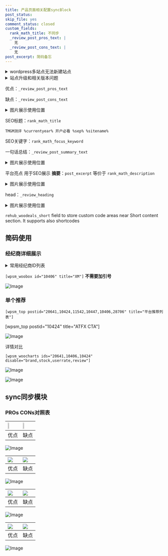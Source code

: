 ```yaml
---
title: 产品页面相关配置syncBlock
post_status: 
skip_file: yes
comment_status: closed
custom_fields:
  rank_math_title: 不同步
  _review_post_pros_text: |
    无
  _review_post_cons_text: |
    无
post_excerpt: 简码备忘
---
```

<details><summary>wordpress多站点无法新建站点</summary>

<li>和报错需要清理cookies一样的原因</li>
<li>wp-config.php里面<code>define( 'SUBDOMAIN_INSTALL', false );//子域名安装</code></li>
<li>新建子站点是用<code>define( 'SUBDOMAIN_INSTALL', true);//子域名安装</code> 完成以后，改成<code>false</code></li>
</details>

<details><summary>站点升级和相关版本问题</summary>

<p>wordpress：5.9.9
woocommerce：7.5.1
出现问题的地方：主题选项里面>><strong>Product layout >>compact style</strong></p>
<p>如何出现没有用过的字段 导致无法保存。先导出配置 然后进行修改，后面再次恢复即可。</p>
<p>出现部分字段无法显示时，需要返回默认布局后，对产品进行保存就好了。</p>
<p></p>
</details>

优点：`_review_post_pros_text`

缺点：`_review_post_cons_text`

<details><summary>图片展示使用位置</summary>

<img src="https://prod-files-secure.s3.us-west-2.amazonaws.com/39ed1227-6d7d-4570-be36-9ccd4a2c4241/f51d3d83-55d4-4bdf-9604-f37ec77ab556/Untitled.png?X-Amz-Algorithm=AWS4-HMAC-SHA256&X-Amz-Content-Sha256=UNSIGNED-PAYLOAD&X-Amz-Credential=ASIAZI2LB466Q5FYXL7K%2F20250801%2Fus-west-2%2Fs3%2Faws4_request&X-Amz-Date=20250801T225522Z&X-Amz-Expires=3600&X-Amz-Security-Token=IQoJb3JpZ2luX2VjEM7%2F%2F%2F%2F%2F%2F%2F%2F%2F%2FwEaCXVzLXdlc3QtMiJHMEUCIG2%2BzaBj82RXI9YG6RIEZ8PYe%2FXpebsWloip5CzVUXEmAiEAnWAsUKrN8h%2FeHvp15MQMs4yL9VYPRkIj1VfR8dc997QqiAQI9%2F%2F%2F%2F%2F%2F%2F%2F%2F%2F%2FARAAGgw2Mzc0MjMxODM4MDUiDGGhpkmNdy4PT0HRICrcAyl6Iwszi9QSxuoQYKbhZzdyMzyI1FQ%2BDXjzzW87rrLauPuzPlW40lzEWI7Mu7xdmcCdWbEIVX3otmuZ%2BXbT7Bp11BwIbd%2BtSkfQfcSj5iAfGrhJOCudSwSGNib3U98hQVfieu93x%2B5Y8LSxat5bhFB5jfmAWFYaED%2F%2BUmJqsvyq5sJoJ9PjA00eCDM%2Fdrfzqy%2FIIDkL9xU%2BKRyizVbikWH9kDI8UH33iKr8jRELjoO%2B9wfNrBihKQLh9WchhQ0gvcMmcgdR%2BlMMJyzzAgV%2F0ygyO3VRVR0exWB1cY6Q1%2BM7wy15nXXdt%2F9lVpYOeh%2FNIOBhXpavvnzeyNa0CgtHwmTG9s%2By%2BF%2BHG6CRbviFXx%2FNZDAtOb0zQnLCXyZ%2BouvXiS0jL%2Fxw%2FZlQozFrm5YqhDKoHfwfXLCMA7gerRaV7WPN4CXkkF4bkjS7sb5okz3t0lIKOeDHGX9LNsufyEzTNQLrL0gFA80EyhCyb2Kaz5riEpJhoqKahacKO2PY8A0YrEKOf73hyDMXL54iMc2O1S40zxvJvCwmcU%2FR%2F3Dpgb4Hl6WEBCbKIJ3M0UUF86ySEellH4ZTgobeggtuoVrgJcIyxoCdGcMueICUbSUj5u9RKvc58YP%2BNiehyvsyMOj3tMQGOqUBFf3kBs1%2B%2BYWiI%2BEPPoJjwp1ealwf1RdX7DGha4eLxMKTb0J%2F9opYTY4B%2Fuq45RefKEQoeBibk3a5Ay9%2Fft0onPaz2Ole1i46c5totsxqZQIpnRtA71xt518EAaBP7J8hFBiOnATNUVxNQjmZb7cqb8crkmR63zeLDNAMvJAPRFitBpJjOiueNT97ItqgRPF6WDAKkmcpTbIxbeDjg4z%2F%2BboJHshn&X-Amz-Signature=d12fe5953cbd3a6ecf4f890248d87545448a192f335edb41ca6d394d6c73237a&X-Amz-SignedHeaders=host&x-amz-checksum-mode=ENABLED&x-id=GetObject" alt="Image">
</details>

SEO标题：`rank_math_title`

`TMGM测评 %currentyear% 开户必看 %sep% %sitename%`

SEO关键字：`rank_math_focus_keyword`

一句话总结：`_review_post_summary_text`

<details><summary>图片展示使用位置</summary>

<img src="https://prod-files-secure.s3.us-west-2.amazonaws.com/39ed1227-6d7d-4570-be36-9ccd4a2c4241/4b96a922-296c-4f4e-8630-d1c870cbce01/Untitled.png?X-Amz-Algorithm=AWS4-HMAC-SHA256&X-Amz-Content-Sha256=UNSIGNED-PAYLOAD&X-Amz-Credential=ASIAZI2LB4662PVVBPSG%2F20250801%2Fus-west-2%2Fs3%2Faws4_request&X-Amz-Date=20250801T225522Z&X-Amz-Expires=3600&X-Amz-Security-Token=IQoJb3JpZ2luX2VjEM7%2F%2F%2F%2F%2F%2F%2F%2F%2F%2FwEaCXVzLXdlc3QtMiJIMEYCIQDai4SLUBrR9pO%2FoHCJbajD6SDmizgWcyjaoKLye3XSXwIhAMQXLxYLDnvZ2GUJWSW57dBXzecMuWUOzx8wkBGjmDubKogECPf%2F%2F%2F%2F%2F%2F%2F%2F%2F%2FwEQABoMNjM3NDIzMTgzODA1IgwqpOZ9sh1MkMV5fuYq3ANed%2BNrZTN48tjaEMvBNYu21JsDquX%2BmEXIguAFzDJ9vA7SkBLg%2F1pz1%2FonPH%2B%2BMc5VNUVCIgblQcfEocBQjkIlaoO84QQ5oNsVEW3oLY2shnvdzcy%2FjrFK9jGRXe8mKxNICXgOj5ktaKMxe4kT5YXyz4WgSGZ6SGtuBxtrBEe5%2FCG4vPu92EQblyVm%2FqCBfbe1IGStqmadLf%2Fi1KCsTwW5ApWF3PWjfWVMv7Ae%2BF%2BTrrmT7eqZu%2FZC%2FUxzqgilqem5qULfDaHqphRk6uaeLF1aORu2tqaGVFLs1WKenWq2rmx7%2Fvug%2BwXRHDD%2FGmcwb9t1NpTkF%2FZEBB%2FHvGWznjlagKZ4W7uVFgpj58uzXh4ghuo%2FW2zItxKmgl0RMg6NDOT75DwBXh%2BU5yKGIKaTMt0BwFUQUo9ukfF%2FWYgovlFi%2F4KLwzjo8lZQK02r9CcGItKbiQo%2FSPymZZxdm2BXrWLpIOhOIAsT85%2FnYaMHML%2Fzo4e5wunwY3RVU5MM4bQJOtVpovQCdRJ7%2BKd9jxJWwabontF5amtc5DVhPNsypkE5nl1GymkPt%2B1dYVCLU7hLFFKk%2Bz2ebC%2FbTjIVOPB7GdkY8WkLvedIbv1SZ%2BwOVy2cf%2BafDfsJIY3nzA7jNzDW97TEBjqkAQa5fJ0Ep4O2gRDWPuLi5YBLF0COHMl2iLfQWko6qzET6UKwoa2gbWyiaETy1beonv%2B%2FkH9uzW%2FxtjlAfdlsp96ILhTABaRFkaSvK3GqxZ%2BXQtBa29COi110dgKY%2F31%2FT2GMtwH2DRUcBMEzafI3Ug57oqhkvoII5I0Xn2zcSvcm4TvYPFIoycQUQ0eWFa%2FKJnpz80fZZdQeXiJPk1s6NttGoWW1&X-Amz-Signature=1f24e32a53ca191aebf3857b22fc63ea25e04f8d3661a4f6b02d834fb1acc380&X-Amz-SignedHeaders=host&x-amz-checksum-mode=ENABLED&x-id=GetObject" alt="Image">
</details>

平台亮点 用于SEO展示 **摘要**：`post_excerpt`  等价于 `rank_math_description`

<details><summary>图片展示使用位置</summary>

<img src="https://prod-files-secure.s3.us-west-2.amazonaws.com/39ed1227-6d7d-4570-be36-9ccd4a2c4241/1ee11f63-b60a-4dfe-a7a7-d58ff23b5d88/Untitled.png?X-Amz-Algorithm=AWS4-HMAC-SHA256&X-Amz-Content-Sha256=UNSIGNED-PAYLOAD&X-Amz-Credential=ASIAZI2LB466WS3OCTUF%2F20250801%2Fus-west-2%2Fs3%2Faws4_request&X-Amz-Date=20250801T225522Z&X-Amz-Expires=3600&X-Amz-Security-Token=IQoJb3JpZ2luX2VjEM7%2F%2F%2F%2F%2F%2F%2F%2F%2F%2FwEaCXVzLXdlc3QtMiJIMEYCIQD%2F5GKbqWpRe40R5xx9lbOzHqf0NFxRBO%2BgybUDHdwkdAIhAPovZhoaiisix9f0KVdC%2FPFYXadsdJ7cKYtiejvVuX3LKogECPf%2F%2F%2F%2F%2F%2F%2F%2F%2F%2FwEQABoMNjM3NDIzMTgzODA1IgzSRIjs8uPNqc%2FpHA4q3ANmc51PI6Mjwf7gJ6aYynoIGp7S72jNEbBax%2Fta12WJev4KS4soGysuM43P5Gdyh0MlvEqV9HzO4v%2BIThi%2B7ePRucR2tGbsKBYZsEywXAWcQrcGmbnzCAQSZNzTcuN5j5vEo0rXlyPYyZvp%2B3DMy0GIbfM53GOz8QQPEI3PEtozyGd3hI%2B%2BddxDDWdMgBAVJsPSlAXhnyyH%2Fn0Y7%2B6lasZMVHiVQtinScXuqmzs%2BHgw6vC4OhyLZT67RtvhMOvv2Eqj7Y9tKy2aO8SsTIj9J4OGXs9ruh6c7Gf6gV2drPwVT5aZk4S4H8jtjdAiYU33%2FFsU4tv%2B0ky3E8JPWLUkOMUm09QoUuUuSp4ixrTAlt4fOsZDFsY2agM0qAxb3bCYlyd92%2BOwjhr8uUiSn76Jspl4RBhdLLVkx0hX2DLrVfZw6WuyxRw9mlG4rLvDyV6gvSIXGYVwWyT%2BvxU8fyN1%2BXlFV1AdaGBrKB5473nXWuMz3ACAzdwwGiWBBECKr1Arp2kp7jgHFVir15Bzmzc%2B2uAT9XzEz4jp594torHfoNc10Ht8NF6Oh%2Bw2e%2B7CpfKToS3X0wCADXc40yJqcvvSR05vHcxL2XAENF6EHp%2FsT0cV3ey9lgp6iF4fKUvkZjC297TEBjqkAUFvQk7J8Qcl8u5a7JbiGKlZslKbHoHDTfZLXgLds6D0B0FgbErD9SbLSwX5VU63kEIzJuO2v7E9lj1IVXc4%2Bxj2GXI%2Bhp6VaU1nFDCcBL6V1CP7F3PJ6WK1cyQJbuDX2TXEWJ7Aq8pcZL9A7vHxq4ArKz4LDQd9bv1QKZLYGq3D%2F%2BHgEDIS2U8M3W67pxz3mPRzFGyrVAxN2bUFYBHD4EAKLm7Q&X-Amz-Signature=c901f47cb2325fc229af12103cd49d945c93a753051ef95921c8f2834c559e35&X-Amz-SignedHeaders=host&x-amz-checksum-mode=ENABLED&x-id=GetObject" alt="Image">
<img src="https://prod-files-secure.s3.us-west-2.amazonaws.com/39ed1227-6d7d-4570-be36-9ccd4a2c4241/ad4118b5-78d8-4fbe-801e-3b29b5d99c01/Untitled.png?X-Amz-Algorithm=AWS4-HMAC-SHA256&X-Amz-Content-Sha256=UNSIGNED-PAYLOAD&X-Amz-Credential=ASIAZI2LB466WS3OCTUF%2F20250801%2Fus-west-2%2Fs3%2Faws4_request&X-Amz-Date=20250801T225522Z&X-Amz-Expires=3600&X-Amz-Security-Token=IQoJb3JpZ2luX2VjEM7%2F%2F%2F%2F%2F%2F%2F%2F%2F%2FwEaCXVzLXdlc3QtMiJIMEYCIQD%2F5GKbqWpRe40R5xx9lbOzHqf0NFxRBO%2BgybUDHdwkdAIhAPovZhoaiisix9f0KVdC%2FPFYXadsdJ7cKYtiejvVuX3LKogECPf%2F%2F%2F%2F%2F%2F%2F%2F%2F%2FwEQABoMNjM3NDIzMTgzODA1IgzSRIjs8uPNqc%2FpHA4q3ANmc51PI6Mjwf7gJ6aYynoIGp7S72jNEbBax%2Fta12WJev4KS4soGysuM43P5Gdyh0MlvEqV9HzO4v%2BIThi%2B7ePRucR2tGbsKBYZsEywXAWcQrcGmbnzCAQSZNzTcuN5j5vEo0rXlyPYyZvp%2B3DMy0GIbfM53GOz8QQPEI3PEtozyGd3hI%2B%2BddxDDWdMgBAVJsPSlAXhnyyH%2Fn0Y7%2B6lasZMVHiVQtinScXuqmzs%2BHgw6vC4OhyLZT67RtvhMOvv2Eqj7Y9tKy2aO8SsTIj9J4OGXs9ruh6c7Gf6gV2drPwVT5aZk4S4H8jtjdAiYU33%2FFsU4tv%2B0ky3E8JPWLUkOMUm09QoUuUuSp4ixrTAlt4fOsZDFsY2agM0qAxb3bCYlyd92%2BOwjhr8uUiSn76Jspl4RBhdLLVkx0hX2DLrVfZw6WuyxRw9mlG4rLvDyV6gvSIXGYVwWyT%2BvxU8fyN1%2BXlFV1AdaGBrKB5473nXWuMz3ACAzdwwGiWBBECKr1Arp2kp7jgHFVir15Bzmzc%2B2uAT9XzEz4jp594torHfoNc10Ht8NF6Oh%2Bw2e%2B7CpfKToS3X0wCADXc40yJqcvvSR05vHcxL2XAENF6EHp%2FsT0cV3ey9lgp6iF4fKUvkZjC297TEBjqkAUFvQk7J8Qcl8u5a7JbiGKlZslKbHoHDTfZLXgLds6D0B0FgbErD9SbLSwX5VU63kEIzJuO2v7E9lj1IVXc4%2Bxj2GXI%2Bhp6VaU1nFDCcBL6V1CP7F3PJ6WK1cyQJbuDX2TXEWJ7Aq8pcZL9A7vHxq4ArKz4LDQd9bv1QKZLYGq3D%2F%2BHgEDIS2U8M3W67pxz3mPRzFGyrVAxN2bUFYBHD4EAKLm7Q&X-Amz-Signature=51ad6f0fb683c4857435ca04ac1b545517eb39fe96fc4775dd1e852f844e8466&X-Amz-SignedHeaders=host&x-amz-checksum-mode=ENABLED&x-id=GetObject" alt="Image">
<img src="https://prod-files-secure.s3.us-west-2.amazonaws.com/39ed1227-6d7d-4570-be36-9ccd4a2c4241/a38cf7c9-a79c-4b64-9e94-13589fe0758b/Untitled.png?X-Amz-Algorithm=AWS4-HMAC-SHA256&X-Amz-Content-Sha256=UNSIGNED-PAYLOAD&X-Amz-Credential=ASIAZI2LB466WS3OCTUF%2F20250801%2Fus-west-2%2Fs3%2Faws4_request&X-Amz-Date=20250801T225522Z&X-Amz-Expires=3600&X-Amz-Security-Token=IQoJb3JpZ2luX2VjEM7%2F%2F%2F%2F%2F%2F%2F%2F%2F%2FwEaCXVzLXdlc3QtMiJIMEYCIQD%2F5GKbqWpRe40R5xx9lbOzHqf0NFxRBO%2BgybUDHdwkdAIhAPovZhoaiisix9f0KVdC%2FPFYXadsdJ7cKYtiejvVuX3LKogECPf%2F%2F%2F%2F%2F%2F%2F%2F%2F%2FwEQABoMNjM3NDIzMTgzODA1IgzSRIjs8uPNqc%2FpHA4q3ANmc51PI6Mjwf7gJ6aYynoIGp7S72jNEbBax%2Fta12WJev4KS4soGysuM43P5Gdyh0MlvEqV9HzO4v%2BIThi%2B7ePRucR2tGbsKBYZsEywXAWcQrcGmbnzCAQSZNzTcuN5j5vEo0rXlyPYyZvp%2B3DMy0GIbfM53GOz8QQPEI3PEtozyGd3hI%2B%2BddxDDWdMgBAVJsPSlAXhnyyH%2Fn0Y7%2B6lasZMVHiVQtinScXuqmzs%2BHgw6vC4OhyLZT67RtvhMOvv2Eqj7Y9tKy2aO8SsTIj9J4OGXs9ruh6c7Gf6gV2drPwVT5aZk4S4H8jtjdAiYU33%2FFsU4tv%2B0ky3E8JPWLUkOMUm09QoUuUuSp4ixrTAlt4fOsZDFsY2agM0qAxb3bCYlyd92%2BOwjhr8uUiSn76Jspl4RBhdLLVkx0hX2DLrVfZw6WuyxRw9mlG4rLvDyV6gvSIXGYVwWyT%2BvxU8fyN1%2BXlFV1AdaGBrKB5473nXWuMz3ACAzdwwGiWBBECKr1Arp2kp7jgHFVir15Bzmzc%2B2uAT9XzEz4jp594torHfoNc10Ht8NF6Oh%2Bw2e%2B7CpfKToS3X0wCADXc40yJqcvvSR05vHcxL2XAENF6EHp%2FsT0cV3ey9lgp6iF4fKUvkZjC297TEBjqkAUFvQk7J8Qcl8u5a7JbiGKlZslKbHoHDTfZLXgLds6D0B0FgbErD9SbLSwX5VU63kEIzJuO2v7E9lj1IVXc4%2Bxj2GXI%2Bhp6VaU1nFDCcBL6V1CP7F3PJ6WK1cyQJbuDX2TXEWJ7Aq8pcZL9A7vHxq4ArKz4LDQd9bv1QKZLYGq3D%2F%2BHgEDIS2U8M3W67pxz3mPRzFGyrVAxN2bUFYBHD4EAKLm7Q&X-Amz-Signature=24c37c66028c800a3e4ccdce968410e30ed9ffe86e5924c378577aade46c2868&X-Amz-SignedHeaders=host&x-amz-checksum-mode=ENABLED&x-id=GetObject" alt="Image">
<img src="https://prod-files-secure.s3.us-west-2.amazonaws.com/39ed1227-6d7d-4570-be36-9ccd4a2c4241/7da6fc1e-d2ac-42ae-8c75-cb5749aa18f6/Untitled.png?X-Amz-Algorithm=AWS4-HMAC-SHA256&X-Amz-Content-Sha256=UNSIGNED-PAYLOAD&X-Amz-Credential=ASIAZI2LB466WS3OCTUF%2F20250801%2Fus-west-2%2Fs3%2Faws4_request&X-Amz-Date=20250801T225522Z&X-Amz-Expires=3600&X-Amz-Security-Token=IQoJb3JpZ2luX2VjEM7%2F%2F%2F%2F%2F%2F%2F%2F%2F%2FwEaCXVzLXdlc3QtMiJIMEYCIQD%2F5GKbqWpRe40R5xx9lbOzHqf0NFxRBO%2BgybUDHdwkdAIhAPovZhoaiisix9f0KVdC%2FPFYXadsdJ7cKYtiejvVuX3LKogECPf%2F%2F%2F%2F%2F%2F%2F%2F%2F%2FwEQABoMNjM3NDIzMTgzODA1IgzSRIjs8uPNqc%2FpHA4q3ANmc51PI6Mjwf7gJ6aYynoIGp7S72jNEbBax%2Fta12WJev4KS4soGysuM43P5Gdyh0MlvEqV9HzO4v%2BIThi%2B7ePRucR2tGbsKBYZsEywXAWcQrcGmbnzCAQSZNzTcuN5j5vEo0rXlyPYyZvp%2B3DMy0GIbfM53GOz8QQPEI3PEtozyGd3hI%2B%2BddxDDWdMgBAVJsPSlAXhnyyH%2Fn0Y7%2B6lasZMVHiVQtinScXuqmzs%2BHgw6vC4OhyLZT67RtvhMOvv2Eqj7Y9tKy2aO8SsTIj9J4OGXs9ruh6c7Gf6gV2drPwVT5aZk4S4H8jtjdAiYU33%2FFsU4tv%2B0ky3E8JPWLUkOMUm09QoUuUuSp4ixrTAlt4fOsZDFsY2agM0qAxb3bCYlyd92%2BOwjhr8uUiSn76Jspl4RBhdLLVkx0hX2DLrVfZw6WuyxRw9mlG4rLvDyV6gvSIXGYVwWyT%2BvxU8fyN1%2BXlFV1AdaGBrKB5473nXWuMz3ACAzdwwGiWBBECKr1Arp2kp7jgHFVir15Bzmzc%2B2uAT9XzEz4jp594torHfoNc10Ht8NF6Oh%2Bw2e%2B7CpfKToS3X0wCADXc40yJqcvvSR05vHcxL2XAENF6EHp%2FsT0cV3ey9lgp6iF4fKUvkZjC297TEBjqkAUFvQk7J8Qcl8u5a7JbiGKlZslKbHoHDTfZLXgLds6D0B0FgbErD9SbLSwX5VU63kEIzJuO2v7E9lj1IVXc4%2Bxj2GXI%2Bhp6VaU1nFDCcBL6V1CP7F3PJ6WK1cyQJbuDX2TXEWJ7Aq8pcZL9A7vHxq4ArKz4LDQd9bv1QKZLYGq3D%2F%2BHgEDIS2U8M3W67pxz3mPRzFGyrVAxN2bUFYBHD4EAKLm7Q&X-Amz-Signature=27184454778cd890a9b76d657e547659eae742682f6275a25cc828945a6da111&X-Amz-SignedHeaders=host&x-amz-checksum-mode=ENABLED&x-id=GetObject" alt="Image">
<img src="https://prod-files-secure.s3.us-west-2.amazonaws.com/39ed1227-6d7d-4570-be36-9ccd4a2c4241/7e97f40a-eaee-47f5-b2f9-475f96808fa7/Untitled.png?X-Amz-Algorithm=AWS4-HMAC-SHA256&X-Amz-Content-Sha256=UNSIGNED-PAYLOAD&X-Amz-Credential=ASIAZI2LB466WS3OCTUF%2F20250801%2Fus-west-2%2Fs3%2Faws4_request&X-Amz-Date=20250801T225522Z&X-Amz-Expires=3600&X-Amz-Security-Token=IQoJb3JpZ2luX2VjEM7%2F%2F%2F%2F%2F%2F%2F%2F%2F%2FwEaCXVzLXdlc3QtMiJIMEYCIQD%2F5GKbqWpRe40R5xx9lbOzHqf0NFxRBO%2BgybUDHdwkdAIhAPovZhoaiisix9f0KVdC%2FPFYXadsdJ7cKYtiejvVuX3LKogECPf%2F%2F%2F%2F%2F%2F%2F%2F%2F%2FwEQABoMNjM3NDIzMTgzODA1IgzSRIjs8uPNqc%2FpHA4q3ANmc51PI6Mjwf7gJ6aYynoIGp7S72jNEbBax%2Fta12WJev4KS4soGysuM43P5Gdyh0MlvEqV9HzO4v%2BIThi%2B7ePRucR2tGbsKBYZsEywXAWcQrcGmbnzCAQSZNzTcuN5j5vEo0rXlyPYyZvp%2B3DMy0GIbfM53GOz8QQPEI3PEtozyGd3hI%2B%2BddxDDWdMgBAVJsPSlAXhnyyH%2Fn0Y7%2B6lasZMVHiVQtinScXuqmzs%2BHgw6vC4OhyLZT67RtvhMOvv2Eqj7Y9tKy2aO8SsTIj9J4OGXs9ruh6c7Gf6gV2drPwVT5aZk4S4H8jtjdAiYU33%2FFsU4tv%2B0ky3E8JPWLUkOMUm09QoUuUuSp4ixrTAlt4fOsZDFsY2agM0qAxb3bCYlyd92%2BOwjhr8uUiSn76Jspl4RBhdLLVkx0hX2DLrVfZw6WuyxRw9mlG4rLvDyV6gvSIXGYVwWyT%2BvxU8fyN1%2BXlFV1AdaGBrKB5473nXWuMz3ACAzdwwGiWBBECKr1Arp2kp7jgHFVir15Bzmzc%2B2uAT9XzEz4jp594torHfoNc10Ht8NF6Oh%2Bw2e%2B7CpfKToS3X0wCADXc40yJqcvvSR05vHcxL2XAENF6EHp%2FsT0cV3ey9lgp6iF4fKUvkZjC297TEBjqkAUFvQk7J8Qcl8u5a7JbiGKlZslKbHoHDTfZLXgLds6D0B0FgbErD9SbLSwX5VU63kEIzJuO2v7E9lj1IVXc4%2Bxj2GXI%2Bhp6VaU1nFDCcBL6V1CP7F3PJ6WK1cyQJbuDX2TXEWJ7Aq8pcZL9A7vHxq4ArKz4LDQd9bv1QKZLYGq3D%2F%2BHgEDIS2U8M3W67pxz3mPRzFGyrVAxN2bUFYBHD4EAKLm7Q&X-Amz-Signature=08fe9c2ec69ce1a6da310c2188569473ee141f8efc7e373311313c3726644f2e&X-Amz-SignedHeaders=host&x-amz-checksum-mode=ENABLED&x-id=GetObject" alt="Image">
</details>

head：`_review_heading`

<details><summary>图片展示使用位置</summary>

<img src="https://prod-files-secure.s3.us-west-2.amazonaws.com/39ed1227-6d7d-4570-be36-9ccd4a2c4241/3a4650ad-9887-415c-889a-edd51fa54f27/Untitled.png?X-Amz-Algorithm=AWS4-HMAC-SHA256&X-Amz-Content-Sha256=UNSIGNED-PAYLOAD&X-Amz-Credential=ASIAZI2LB4666UWOY7VL%2F20250801%2Fus-west-2%2Fs3%2Faws4_request&X-Amz-Date=20250801T225523Z&X-Amz-Expires=3600&X-Amz-Security-Token=IQoJb3JpZ2luX2VjEM7%2F%2F%2F%2F%2F%2F%2F%2F%2F%2FwEaCXVzLXdlc3QtMiJHMEUCIQCC7ylzXVO678NEjbi5JRSEv8EzxZGVDquO%2BowTkcgPsQIgYBNS6JdFKp5ff7BuHe95AFjgB0VVl2jPrpPd4Db%2Fu9sqiAQI9%2F%2F%2F%2F%2F%2F%2F%2F%2F%2F%2FARAAGgw2Mzc0MjMxODM4MDUiDH4RKMD04qFELc%2B3MCrcA%2F3my6O05v9jgwsXG1CmO7MuIXfz97LffndsLAQEgKPtzCEe1F5F9fyItTKpb%2B%2BNd2El7q9xnRo7XHAvjbO1GAI8wa%2F2RgoCl5jKQk8Ut%2BezWQOIO38imqssOJu%2BASY5Q5sZgpdrGZ8a9tA60jbEu%2FORddxsLF3055udLvw2VITB1ftIT66CzmkEP3%2B%2Bl1aeItwUo%2Bxnr5bqe5%2BH8iZHIt5%2BWlAITmZZx%2FAudMRKyveS5%2FV0NFqk%2FQxWeMDyWNNiiN5pVKef591tNKPD1XnunaMS17Mc6l4jN%2FWl9w2MyIXNMVhCx5l3RAPaaVnPzlTEzwCQ38QQFyJ%2F4HlOipLJ5rUzEVVaPBUeSt6azF7249KmveHAgQ%2BMF%2FPH3qf88BpejBpnF3aaPpmd7YdCxl7uBtUxHFYQhVgXfYkTFUO8W5kRDQoriZQrE7CkUc7qxXrdTnBXuuqqc9Fi3UJgQ9fNBwhhLtS57Z9oxkvWJFOmDWlM2OU4O8m8XRDgZkSDaM6knuJC3S62wKH3x8KKcV7hb1H9CHzMlk%2FS96HJy19CNvaTbZ8cJTF4kUswlzA5a724zJRENnOMUhjuqs%2FZi%2FDW3bUJHVOl3EIH839Uezl1n6obwvj6Z1tS159ZJBbeMKz4tMQGOqUBzVEdNNgwy97CeABp3rk0fhyS9uoCRRm5TzDuqnRMVSLAV%2BDSkV7y9WIf1MhEW1%2FhYMkrYdrI93yZ4piXgqzsQ5yDfKIy6x1B6i9myzzAbX2564H2iQ1sk%2B0Hq3RRhHH1b36sbcVtzBaZtTZ%2Fk74JyfxogjjoQxwCN6HwW20HCqkkhx7FMWuenpQ3IfckzD8GtnRloYyiYeFuJMYbPMUm3a8wTE%2F1&X-Amz-Signature=bf7c4f8d857cd8baf05a9e44566ce83b947ffeff8ff9138198ca6e3e3dfbdfcb&X-Amz-SignedHeaders=host&x-amz-checksum-mode=ENABLED&x-id=GetObject" alt="Image">
</details>

`rehub_woodeals_short`	field to store custom code areas near Short content section. It supports also shortcodes



## 简码使用

### 经纪商详细展示

<details><summary>常用经纪商ID列表</summary>

<pre><code class="php">嘉盛 ===> 20641  [wpsm_woobox id="20641" title="嘉盛"]
易信easymarkets ===> 11542  [wpsm_woobox id="11542" title="易信easymarkets"]
ATFX外汇 ===> 10424  [wpsm_woobox id="10424" title="ATFX"]
XM ===> 10406  [wpsm_woobox id="10406" title="XM"]
TMGM ===> 29622  [wpsm_woobox id="29622" title="TMGM"]
HYCM ===> 10447  [wpsm_woobox id="10447" title="HYCM"]
fpmarkets澳福外汇 ===> 20639  [wpsm_woobox id="20639" title="fpmarkets澳福外汇"]</code></pre>
</details>

`[wpsm_woobox id="10406" title="XM"]` **不需要加引号**

![Image](https://prod-files-secure.s3.us-west-2.amazonaws.com/39ed1227-6d7d-4570-be36-9ccd4a2c4241/4f898f9d-0fa7-4e43-acd3-ac6bc7be575a/Untitled.png?X-Amz-Algorithm=AWS4-HMAC-SHA256&X-Amz-Content-Sha256=UNSIGNED-PAYLOAD&X-Amz-Credential=ASIAZI2LB466YOYQCRJN%2F20250801%2Fus-west-2%2Fs3%2Faws4_request&X-Amz-Date=20250801T225520Z&X-Amz-Expires=3600&X-Amz-Security-Token=IQoJb3JpZ2luX2VjEM7%2F%2F%2F%2F%2F%2F%2F%2F%2F%2FwEaCXVzLXdlc3QtMiJHMEUCIQDtr7bTbeHWvDt3cM3dJSa%2B1tLVJ57L7w%2Fp6Qvd6fumSgIgOqrNK2IdizkUnuugJxW6Uk3zbd6wNuHjtwrdYMDROgoqiAQI9%2F%2F%2F%2F%2F%2F%2F%2F%2F%2F%2FARAAGgw2Mzc0MjMxODM4MDUiDHkpBkRHLnHuC7Ye5CrcA%2FdL982RztHiHf3TsMr1T5lHSTDEU5LJJj%2F3bUVE9%2B0%2FBLxeIPYy6KARk4VSj4hZ2ybVKdtb2qej7oljTBykZU2HlleL%2BgX6N4%2F%2FEVw0hqy6Z1nFDXVzPSTPdWXdYGB8FE4uqCPmfJes4qcatGlb8hysn9QGpQkFFC9U6qw9dRpBlBw7%2BWZv6QV4wq39va0OIw7W7z8nKlHSvV2nUI7dNcDp4%2BMrdNq4rzx%2ByTyITd6WY%2BWp2ObfCFtwFJeU2f6PPN5pbo3xuKWCdG%2BybcDsNLoldFsIBKBcw3brA0bltya5C4iQMYt6rt2WkUMqETSQmbNd9cAklUL8aJSkWDoDWCMpbhaNm3WPDjUs%2FuZnN1TSr6FDzInPCxnnoeO1kiWYkNkAt4t7oMReaXXhBAVMa4UUyRh7chiBnpQ9gDhdX01n%2BN%2BhLayujKro6gZDVFhkCC6AVm8rpgWsJYN9%2BUXSz6FR8P0ddgFF1KBR2Pk3E7F0YTwnBCiI84F941JwHpS5SeRFhNxednO2nHB0dJx6Vwlz5elxTlSmZVIq6wG9%2FdUjTeHa8O5gecL%2FzBVJeV814BDW1IQDAYwY8Pxdcn1uX44oBir4WlByOIQvmPgI8FQ9UIg3zCljcyVqR8rrMMD4tMQGOqUBLlmAIRsbIBsZx7lIJpRZ%2Bq8SbqEWQ5zIYNbYHjawLbSMQu7vS8v3TLMn2%2BibgNRng%2FBaRKJYfsEJF7E9rWRmHKyW9yTPt8zFitd0l1xNKnaFh0Taei8wVfb9c4pGfCMDBtvUdFwekgKFfeu%2FJlpaOhMrhJQIlOmMp6TjKEKZjpOlItJzBXTyQ31koVBrt9hlP7SPykYnHL6sFduFc2XV7GqHO5Uj&X-Amz-Signature=395c55f9aeea866ee3106009bee1e8f88232601a931f152dff1d94e92cbb45e0&X-Amz-SignedHeaders=host&x-amz-checksum-mode=ENABLED&x-id=GetObject)

### 单个推荐
`[wpsm_top postid="20641,10424,11542,10447,10406,28706" title="平台推荐列表"]`

[wpsm_top postid="10424" title="ATFX CTA"]

![Image](https://prod-files-secure.s3.us-west-2.amazonaws.com/39ed1227-6d7d-4570-be36-9ccd4a2c4241/5ac620dc-51a8-48b6-b55d-91f47299193c/Untitled.png?X-Amz-Algorithm=AWS4-HMAC-SHA256&X-Amz-Content-Sha256=UNSIGNED-PAYLOAD&X-Amz-Credential=ASIAZI2LB466YOYQCRJN%2F20250801%2Fus-west-2%2Fs3%2Faws4_request&X-Amz-Date=20250801T225520Z&X-Amz-Expires=3600&X-Amz-Security-Token=IQoJb3JpZ2luX2VjEM7%2F%2F%2F%2F%2F%2F%2F%2F%2F%2FwEaCXVzLXdlc3QtMiJHMEUCIQDtr7bTbeHWvDt3cM3dJSa%2B1tLVJ57L7w%2Fp6Qvd6fumSgIgOqrNK2IdizkUnuugJxW6Uk3zbd6wNuHjtwrdYMDROgoqiAQI9%2F%2F%2F%2F%2F%2F%2F%2F%2F%2F%2FARAAGgw2Mzc0MjMxODM4MDUiDHkpBkRHLnHuC7Ye5CrcA%2FdL982RztHiHf3TsMr1T5lHSTDEU5LJJj%2F3bUVE9%2B0%2FBLxeIPYy6KARk4VSj4hZ2ybVKdtb2qej7oljTBykZU2HlleL%2BgX6N4%2F%2FEVw0hqy6Z1nFDXVzPSTPdWXdYGB8FE4uqCPmfJes4qcatGlb8hysn9QGpQkFFC9U6qw9dRpBlBw7%2BWZv6QV4wq39va0OIw7W7z8nKlHSvV2nUI7dNcDp4%2BMrdNq4rzx%2ByTyITd6WY%2BWp2ObfCFtwFJeU2f6PPN5pbo3xuKWCdG%2BybcDsNLoldFsIBKBcw3brA0bltya5C4iQMYt6rt2WkUMqETSQmbNd9cAklUL8aJSkWDoDWCMpbhaNm3WPDjUs%2FuZnN1TSr6FDzInPCxnnoeO1kiWYkNkAt4t7oMReaXXhBAVMa4UUyRh7chiBnpQ9gDhdX01n%2BN%2BhLayujKro6gZDVFhkCC6AVm8rpgWsJYN9%2BUXSz6FR8P0ddgFF1KBR2Pk3E7F0YTwnBCiI84F941JwHpS5SeRFhNxednO2nHB0dJx6Vwlz5elxTlSmZVIq6wG9%2FdUjTeHa8O5gecL%2FzBVJeV814BDW1IQDAYwY8Pxdcn1uX44oBir4WlByOIQvmPgI8FQ9UIg3zCljcyVqR8rrMMD4tMQGOqUBLlmAIRsbIBsZx7lIJpRZ%2Bq8SbqEWQ5zIYNbYHjawLbSMQu7vS8v3TLMn2%2BibgNRng%2FBaRKJYfsEJF7E9rWRmHKyW9yTPt8zFitd0l1xNKnaFh0Taei8wVfb9c4pGfCMDBtvUdFwekgKFfeu%2FJlpaOhMrhJQIlOmMp6TjKEKZjpOlItJzBXTyQ31koVBrt9hlP7SPykYnHL6sFduFc2XV7GqHO5Uj&X-Amz-Signature=1f484f5eca154a76fe77aea79c5e7ecb8853c796c5d11f80e9282afc04d114e5&X-Amz-SignedHeaders=host&x-amz-checksum-mode=ENABLED&x-id=GetObject)

详情对比

`[wpsm_woocharts ids="20641,10406,10424" disable="brand,stock,userrate,review"]`

![Image](https://prod-files-secure.s3.us-west-2.amazonaws.com/39ed1227-6d7d-4570-be36-9ccd4a2c4241/bf3ba45f-b9f3-4295-8aef-b4a495fd25f4/Untitled.png?X-Amz-Algorithm=AWS4-HMAC-SHA256&X-Amz-Content-Sha256=UNSIGNED-PAYLOAD&X-Amz-Credential=ASIAZI2LB466YOYQCRJN%2F20250801%2Fus-west-2%2Fs3%2Faws4_request&X-Amz-Date=20250801T225520Z&X-Amz-Expires=3600&X-Amz-Security-Token=IQoJb3JpZ2luX2VjEM7%2F%2F%2F%2F%2F%2F%2F%2F%2F%2FwEaCXVzLXdlc3QtMiJHMEUCIQDtr7bTbeHWvDt3cM3dJSa%2B1tLVJ57L7w%2Fp6Qvd6fumSgIgOqrNK2IdizkUnuugJxW6Uk3zbd6wNuHjtwrdYMDROgoqiAQI9%2F%2F%2F%2F%2F%2F%2F%2F%2F%2F%2FARAAGgw2Mzc0MjMxODM4MDUiDHkpBkRHLnHuC7Ye5CrcA%2FdL982RztHiHf3TsMr1T5lHSTDEU5LJJj%2F3bUVE9%2B0%2FBLxeIPYy6KARk4VSj4hZ2ybVKdtb2qej7oljTBykZU2HlleL%2BgX6N4%2F%2FEVw0hqy6Z1nFDXVzPSTPdWXdYGB8FE4uqCPmfJes4qcatGlb8hysn9QGpQkFFC9U6qw9dRpBlBw7%2BWZv6QV4wq39va0OIw7W7z8nKlHSvV2nUI7dNcDp4%2BMrdNq4rzx%2ByTyITd6WY%2BWp2ObfCFtwFJeU2f6PPN5pbo3xuKWCdG%2BybcDsNLoldFsIBKBcw3brA0bltya5C4iQMYt6rt2WkUMqETSQmbNd9cAklUL8aJSkWDoDWCMpbhaNm3WPDjUs%2FuZnN1TSr6FDzInPCxnnoeO1kiWYkNkAt4t7oMReaXXhBAVMa4UUyRh7chiBnpQ9gDhdX01n%2BN%2BhLayujKro6gZDVFhkCC6AVm8rpgWsJYN9%2BUXSz6FR8P0ddgFF1KBR2Pk3E7F0YTwnBCiI84F941JwHpS5SeRFhNxednO2nHB0dJx6Vwlz5elxTlSmZVIq6wG9%2FdUjTeHa8O5gecL%2FzBVJeV814BDW1IQDAYwY8Pxdcn1uX44oBir4WlByOIQvmPgI8FQ9UIg3zCljcyVqR8rrMMD4tMQGOqUBLlmAIRsbIBsZx7lIJpRZ%2Bq8SbqEWQ5zIYNbYHjawLbSMQu7vS8v3TLMn2%2BibgNRng%2FBaRKJYfsEJF7E9rWRmHKyW9yTPt8zFitd0l1xNKnaFh0Taei8wVfb9c4pGfCMDBtvUdFwekgKFfeu%2FJlpaOhMrhJQIlOmMp6TjKEKZjpOlItJzBXTyQ31koVBrt9hlP7SPykYnHL6sFduFc2XV7GqHO5Uj&X-Amz-Signature=e5ca4617440b5c50546a4fec396603666faaabcfe1b1cd5cbe7e70de376d6415&X-Amz-SignedHeaders=host&x-amz-checksum-mode=ENABLED&x-id=GetObject)

![Image](https://prod-files-secure.s3.us-west-2.amazonaws.com/39ed1227-6d7d-4570-be36-9ccd4a2c4241/30bc56ef-f383-4b48-9768-2ebc9e436ec0/Untitled.png?X-Amz-Algorithm=AWS4-HMAC-SHA256&X-Amz-Content-Sha256=UNSIGNED-PAYLOAD&X-Amz-Credential=ASIAZI2LB466YOYQCRJN%2F20250801%2Fus-west-2%2Fs3%2Faws4_request&X-Amz-Date=20250801T225520Z&X-Amz-Expires=3600&X-Amz-Security-Token=IQoJb3JpZ2luX2VjEM7%2F%2F%2F%2F%2F%2F%2F%2F%2F%2FwEaCXVzLXdlc3QtMiJHMEUCIQDtr7bTbeHWvDt3cM3dJSa%2B1tLVJ57L7w%2Fp6Qvd6fumSgIgOqrNK2IdizkUnuugJxW6Uk3zbd6wNuHjtwrdYMDROgoqiAQI9%2F%2F%2F%2F%2F%2F%2F%2F%2F%2F%2FARAAGgw2Mzc0MjMxODM4MDUiDHkpBkRHLnHuC7Ye5CrcA%2FdL982RztHiHf3TsMr1T5lHSTDEU5LJJj%2F3bUVE9%2B0%2FBLxeIPYy6KARk4VSj4hZ2ybVKdtb2qej7oljTBykZU2HlleL%2BgX6N4%2F%2FEVw0hqy6Z1nFDXVzPSTPdWXdYGB8FE4uqCPmfJes4qcatGlb8hysn9QGpQkFFC9U6qw9dRpBlBw7%2BWZv6QV4wq39va0OIw7W7z8nKlHSvV2nUI7dNcDp4%2BMrdNq4rzx%2ByTyITd6WY%2BWp2ObfCFtwFJeU2f6PPN5pbo3xuKWCdG%2BybcDsNLoldFsIBKBcw3brA0bltya5C4iQMYt6rt2WkUMqETSQmbNd9cAklUL8aJSkWDoDWCMpbhaNm3WPDjUs%2FuZnN1TSr6FDzInPCxnnoeO1kiWYkNkAt4t7oMReaXXhBAVMa4UUyRh7chiBnpQ9gDhdX01n%2BN%2BhLayujKro6gZDVFhkCC6AVm8rpgWsJYN9%2BUXSz6FR8P0ddgFF1KBR2Pk3E7F0YTwnBCiI84F941JwHpS5SeRFhNxednO2nHB0dJx6Vwlz5elxTlSmZVIq6wG9%2FdUjTeHa8O5gecL%2FzBVJeV814BDW1IQDAYwY8Pxdcn1uX44oBir4WlByOIQvmPgI8FQ9UIg3zCljcyVqR8rrMMD4tMQGOqUBLlmAIRsbIBsZx7lIJpRZ%2Bq8SbqEWQ5zIYNbYHjawLbSMQu7vS8v3TLMn2%2BibgNRng%2FBaRKJYfsEJF7E9rWRmHKyW9yTPt8zFitd0l1xNKnaFh0Taei8wVfb9c4pGfCMDBtvUdFwekgKFfeu%2FJlpaOhMrhJQIlOmMp6TjKEKZjpOlItJzBXTyQ31koVBrt9hlP7SPykYnHL6sFduFc2XV7GqHO5Uj&X-Amz-Signature=ead89b82bdb821539ccd647e181d2362bfd64c2095356cbdb8143aba1a5ab52c&X-Amz-SignedHeaders=host&x-amz-checksum-mode=ENABLED&x-id=GetObject)

## sync同步模块

### PROs CONs对照表

| <img src="https://cdn.ifttt.fun/gh/jarlin8/OSS@main/icons/customize/pros.svg" height="auto" width="37.3%"> | <img src="https://cdn.ifttt.fun/gh/jarlin8/OSS@main/icons/customize/cons.svg" height="auto" width="28.8%"> |
| :--- | :--- |
| 优点 | 缺点 |

![Image](https://prod-files-secure.s3.us-west-2.amazonaws.com/39ed1227-6d7d-4570-be36-9ccd4a2c4241/8742b755-dfb5-4004-9a5f-d6e561664bd8/Untitled.png?X-Amz-Algorithm=AWS4-HMAC-SHA256&X-Amz-Content-Sha256=UNSIGNED-PAYLOAD&X-Amz-Credential=ASIAZI2LB466YOYQCRJN%2F20250801%2Fus-west-2%2Fs3%2Faws4_request&X-Amz-Date=20250801T225520Z&X-Amz-Expires=3600&X-Amz-Security-Token=IQoJb3JpZ2luX2VjEM7%2F%2F%2F%2F%2F%2F%2F%2F%2F%2FwEaCXVzLXdlc3QtMiJHMEUCIQDtr7bTbeHWvDt3cM3dJSa%2B1tLVJ57L7w%2Fp6Qvd6fumSgIgOqrNK2IdizkUnuugJxW6Uk3zbd6wNuHjtwrdYMDROgoqiAQI9%2F%2F%2F%2F%2F%2F%2F%2F%2F%2F%2FARAAGgw2Mzc0MjMxODM4MDUiDHkpBkRHLnHuC7Ye5CrcA%2FdL982RztHiHf3TsMr1T5lHSTDEU5LJJj%2F3bUVE9%2B0%2FBLxeIPYy6KARk4VSj4hZ2ybVKdtb2qej7oljTBykZU2HlleL%2BgX6N4%2F%2FEVw0hqy6Z1nFDXVzPSTPdWXdYGB8FE4uqCPmfJes4qcatGlb8hysn9QGpQkFFC9U6qw9dRpBlBw7%2BWZv6QV4wq39va0OIw7W7z8nKlHSvV2nUI7dNcDp4%2BMrdNq4rzx%2ByTyITd6WY%2BWp2ObfCFtwFJeU2f6PPN5pbo3xuKWCdG%2BybcDsNLoldFsIBKBcw3brA0bltya5C4iQMYt6rt2WkUMqETSQmbNd9cAklUL8aJSkWDoDWCMpbhaNm3WPDjUs%2FuZnN1TSr6FDzInPCxnnoeO1kiWYkNkAt4t7oMReaXXhBAVMa4UUyRh7chiBnpQ9gDhdX01n%2BN%2BhLayujKro6gZDVFhkCC6AVm8rpgWsJYN9%2BUXSz6FR8P0ddgFF1KBR2Pk3E7F0YTwnBCiI84F941JwHpS5SeRFhNxednO2nHB0dJx6Vwlz5elxTlSmZVIq6wG9%2FdUjTeHa8O5gecL%2FzBVJeV814BDW1IQDAYwY8Pxdcn1uX44oBir4WlByOIQvmPgI8FQ9UIg3zCljcyVqR8rrMMD4tMQGOqUBLlmAIRsbIBsZx7lIJpRZ%2Bq8SbqEWQ5zIYNbYHjawLbSMQu7vS8v3TLMn2%2BibgNRng%2FBaRKJYfsEJF7E9rWRmHKyW9yTPt8zFitd0l1xNKnaFh0Taei8wVfb9c4pGfCMDBtvUdFwekgKFfeu%2FJlpaOhMrhJQIlOmMp6TjKEKZjpOlItJzBXTyQ31koVBrt9hlP7SPykYnHL6sFduFc2XV7GqHO5Uj&X-Amz-Signature=63da4e2da32b1c04aa65004ed8f005d701d90f3c1e8ffab14631628138238ae7&X-Amz-SignedHeaders=host&x-amz-checksum-mode=ENABLED&x-id=GetObject)

| <img src="https://cdn.ifttt.fun/gh/jarlin8/OSS@main/icons/customize/pros1.svg" height="auto"> | <img src="https://cdn.ifttt.fun/gh/jarlin8/OSS@main/icons/customize/cons1.svg" height="auto"> |
| :--- | :--- |
| 优点 | 缺点 |

![Image](https://prod-files-secure.s3.us-west-2.amazonaws.com/39ed1227-6d7d-4570-be36-9ccd4a2c4241/806358f8-c9c4-4e17-bb35-c6c76a5397a5/Untitled.png?X-Amz-Algorithm=AWS4-HMAC-SHA256&X-Amz-Content-Sha256=UNSIGNED-PAYLOAD&X-Amz-Credential=ASIAZI2LB466YOYQCRJN%2F20250801%2Fus-west-2%2Fs3%2Faws4_request&X-Amz-Date=20250801T225520Z&X-Amz-Expires=3600&X-Amz-Security-Token=IQoJb3JpZ2luX2VjEM7%2F%2F%2F%2F%2F%2F%2F%2F%2F%2FwEaCXVzLXdlc3QtMiJHMEUCIQDtr7bTbeHWvDt3cM3dJSa%2B1tLVJ57L7w%2Fp6Qvd6fumSgIgOqrNK2IdizkUnuugJxW6Uk3zbd6wNuHjtwrdYMDROgoqiAQI9%2F%2F%2F%2F%2F%2F%2F%2F%2F%2F%2FARAAGgw2Mzc0MjMxODM4MDUiDHkpBkRHLnHuC7Ye5CrcA%2FdL982RztHiHf3TsMr1T5lHSTDEU5LJJj%2F3bUVE9%2B0%2FBLxeIPYy6KARk4VSj4hZ2ybVKdtb2qej7oljTBykZU2HlleL%2BgX6N4%2F%2FEVw0hqy6Z1nFDXVzPSTPdWXdYGB8FE4uqCPmfJes4qcatGlb8hysn9QGpQkFFC9U6qw9dRpBlBw7%2BWZv6QV4wq39va0OIw7W7z8nKlHSvV2nUI7dNcDp4%2BMrdNq4rzx%2ByTyITd6WY%2BWp2ObfCFtwFJeU2f6PPN5pbo3xuKWCdG%2BybcDsNLoldFsIBKBcw3brA0bltya5C4iQMYt6rt2WkUMqETSQmbNd9cAklUL8aJSkWDoDWCMpbhaNm3WPDjUs%2FuZnN1TSr6FDzInPCxnnoeO1kiWYkNkAt4t7oMReaXXhBAVMa4UUyRh7chiBnpQ9gDhdX01n%2BN%2BhLayujKro6gZDVFhkCC6AVm8rpgWsJYN9%2BUXSz6FR8P0ddgFF1KBR2Pk3E7F0YTwnBCiI84F941JwHpS5SeRFhNxednO2nHB0dJx6Vwlz5elxTlSmZVIq6wG9%2FdUjTeHa8O5gecL%2FzBVJeV814BDW1IQDAYwY8Pxdcn1uX44oBir4WlByOIQvmPgI8FQ9UIg3zCljcyVqR8rrMMD4tMQGOqUBLlmAIRsbIBsZx7lIJpRZ%2Bq8SbqEWQ5zIYNbYHjawLbSMQu7vS8v3TLMn2%2BibgNRng%2FBaRKJYfsEJF7E9rWRmHKyW9yTPt8zFitd0l1xNKnaFh0Taei8wVfb9c4pGfCMDBtvUdFwekgKFfeu%2FJlpaOhMrhJQIlOmMp6TjKEKZjpOlItJzBXTyQ31koVBrt9hlP7SPykYnHL6sFduFc2XV7GqHO5Uj&X-Amz-Signature=aa0048186bac9d04308ad4d8ff57daa419c9da724e202d23764349fab22a8963&X-Amz-SignedHeaders=host&x-amz-checksum-mode=ENABLED&x-id=GetObject)

| <img src="https://cdn.ifttt.fun/gh/jarlin8/OSS@main/icons/customize/pros2.svg" height="auto"> | <img src="https://cdn.ifttt.fun/gh/jarlin8/OSS@main/icons/customize/cons2.svg" height="auto"> |
| :--- | :--- |
| 优点 | 缺点 |

![Image](https://prod-files-secure.s3.us-west-2.amazonaws.com/39ed1227-6d7d-4570-be36-9ccd4a2c4241/a9245ec9-70dd-4005-b534-0d54315fc5f3/Untitled.png?X-Amz-Algorithm=AWS4-HMAC-SHA256&X-Amz-Content-Sha256=UNSIGNED-PAYLOAD&X-Amz-Credential=ASIAZI2LB466YOYQCRJN%2F20250801%2Fus-west-2%2Fs3%2Faws4_request&X-Amz-Date=20250801T225520Z&X-Amz-Expires=3600&X-Amz-Security-Token=IQoJb3JpZ2luX2VjEM7%2F%2F%2F%2F%2F%2F%2F%2F%2F%2FwEaCXVzLXdlc3QtMiJHMEUCIQDtr7bTbeHWvDt3cM3dJSa%2B1tLVJ57L7w%2Fp6Qvd6fumSgIgOqrNK2IdizkUnuugJxW6Uk3zbd6wNuHjtwrdYMDROgoqiAQI9%2F%2F%2F%2F%2F%2F%2F%2F%2F%2F%2FARAAGgw2Mzc0MjMxODM4MDUiDHkpBkRHLnHuC7Ye5CrcA%2FdL982RztHiHf3TsMr1T5lHSTDEU5LJJj%2F3bUVE9%2B0%2FBLxeIPYy6KARk4VSj4hZ2ybVKdtb2qej7oljTBykZU2HlleL%2BgX6N4%2F%2FEVw0hqy6Z1nFDXVzPSTPdWXdYGB8FE4uqCPmfJes4qcatGlb8hysn9QGpQkFFC9U6qw9dRpBlBw7%2BWZv6QV4wq39va0OIw7W7z8nKlHSvV2nUI7dNcDp4%2BMrdNq4rzx%2ByTyITd6WY%2BWp2ObfCFtwFJeU2f6PPN5pbo3xuKWCdG%2BybcDsNLoldFsIBKBcw3brA0bltya5C4iQMYt6rt2WkUMqETSQmbNd9cAklUL8aJSkWDoDWCMpbhaNm3WPDjUs%2FuZnN1TSr6FDzInPCxnnoeO1kiWYkNkAt4t7oMReaXXhBAVMa4UUyRh7chiBnpQ9gDhdX01n%2BN%2BhLayujKro6gZDVFhkCC6AVm8rpgWsJYN9%2BUXSz6FR8P0ddgFF1KBR2Pk3E7F0YTwnBCiI84F941JwHpS5SeRFhNxednO2nHB0dJx6Vwlz5elxTlSmZVIq6wG9%2FdUjTeHa8O5gecL%2FzBVJeV814BDW1IQDAYwY8Pxdcn1uX44oBir4WlByOIQvmPgI8FQ9UIg3zCljcyVqR8rrMMD4tMQGOqUBLlmAIRsbIBsZx7lIJpRZ%2Bq8SbqEWQ5zIYNbYHjawLbSMQu7vS8v3TLMn2%2BibgNRng%2FBaRKJYfsEJF7E9rWRmHKyW9yTPt8zFitd0l1xNKnaFh0Taei8wVfb9c4pGfCMDBtvUdFwekgKFfeu%2FJlpaOhMrhJQIlOmMp6TjKEKZjpOlItJzBXTyQ31koVBrt9hlP7SPykYnHL6sFduFc2XV7GqHO5Uj&X-Amz-Signature=feb41844f0a38664b043e5498e08f2f9f5eb6ea560039655d474e457949cd333&X-Amz-SignedHeaders=host&x-amz-checksum-mode=ENABLED&x-id=GetObject)

| <img src="https://cdn.ifttt.fun/gh/jarlin8/OSS@main/icons/customize/pros3.svg" height="auto"> | <img src="https://cdn.ifttt.fun/gh/jarlin8/OSS@main/icons/customize/cons3.svg" height="auto"> |
| :--- | :--- |
| 优点 | 缺点 |

![Image](https://prod-files-secure.s3.us-west-2.amazonaws.com/39ed1227-6d7d-4570-be36-9ccd4a2c4241/e1e580a2-2e5c-4780-9ff4-19c318fc2284/Untitled.png?X-Amz-Algorithm=AWS4-HMAC-SHA256&X-Amz-Content-Sha256=UNSIGNED-PAYLOAD&X-Amz-Credential=ASIAZI2LB466YOYQCRJN%2F20250801%2Fus-west-2%2Fs3%2Faws4_request&X-Amz-Date=20250801T225520Z&X-Amz-Expires=3600&X-Amz-Security-Token=IQoJb3JpZ2luX2VjEM7%2F%2F%2F%2F%2F%2F%2F%2F%2F%2FwEaCXVzLXdlc3QtMiJHMEUCIQDtr7bTbeHWvDt3cM3dJSa%2B1tLVJ57L7w%2Fp6Qvd6fumSgIgOqrNK2IdizkUnuugJxW6Uk3zbd6wNuHjtwrdYMDROgoqiAQI9%2F%2F%2F%2F%2F%2F%2F%2F%2F%2F%2FARAAGgw2Mzc0MjMxODM4MDUiDHkpBkRHLnHuC7Ye5CrcA%2FdL982RztHiHf3TsMr1T5lHSTDEU5LJJj%2F3bUVE9%2B0%2FBLxeIPYy6KARk4VSj4hZ2ybVKdtb2qej7oljTBykZU2HlleL%2BgX6N4%2F%2FEVw0hqy6Z1nFDXVzPSTPdWXdYGB8FE4uqCPmfJes4qcatGlb8hysn9QGpQkFFC9U6qw9dRpBlBw7%2BWZv6QV4wq39va0OIw7W7z8nKlHSvV2nUI7dNcDp4%2BMrdNq4rzx%2ByTyITd6WY%2BWp2ObfCFtwFJeU2f6PPN5pbo3xuKWCdG%2BybcDsNLoldFsIBKBcw3brA0bltya5C4iQMYt6rt2WkUMqETSQmbNd9cAklUL8aJSkWDoDWCMpbhaNm3WPDjUs%2FuZnN1TSr6FDzInPCxnnoeO1kiWYkNkAt4t7oMReaXXhBAVMa4UUyRh7chiBnpQ9gDhdX01n%2BN%2BhLayujKro6gZDVFhkCC6AVm8rpgWsJYN9%2BUXSz6FR8P0ddgFF1KBR2Pk3E7F0YTwnBCiI84F941JwHpS5SeRFhNxednO2nHB0dJx6Vwlz5elxTlSmZVIq6wG9%2FdUjTeHa8O5gecL%2FzBVJeV814BDW1IQDAYwY8Pxdcn1uX44oBir4WlByOIQvmPgI8FQ9UIg3zCljcyVqR8rrMMD4tMQGOqUBLlmAIRsbIBsZx7lIJpRZ%2Bq8SbqEWQ5zIYNbYHjawLbSMQu7vS8v3TLMn2%2BibgNRng%2FBaRKJYfsEJF7E9rWRmHKyW9yTPt8zFitd0l1xNKnaFh0Taei8wVfb9c4pGfCMDBtvUdFwekgKFfeu%2FJlpaOhMrhJQIlOmMp6TjKEKZjpOlItJzBXTyQ31koVBrt9hlP7SPykYnHL6sFduFc2XV7GqHO5Uj&X-Amz-Signature=de210de43ff9ec62e7ff759ad5c1f423b0c8bd082f4eaf67d2241b768598ab87&X-Amz-SignedHeaders=host&x-amz-checksum-mode=ENABLED&x-id=GetObject)